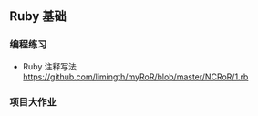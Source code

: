 
## Ruby 基础

### 编程练习

* Ruby 注释写法
<https://github.com/limingth/myRoR/blob/master/NCRoR/1.rb>

#### 




### 项目大作业

